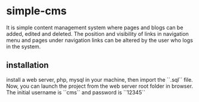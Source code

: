 # simple-cms

<p>It is simple content management system where pages and blogs can be added, edited and deleted. The position and visibility of links in navigation menu and pages under navigation links can be altered by the user who logs in the system.</p> 

## installation

<p>install a web server, php, mysql in your machine, then import the ``.sql`` file. Now, you can launch the project from the web server root folder in browser. The initial username is ``cms`` and password is ``12345``</p>

